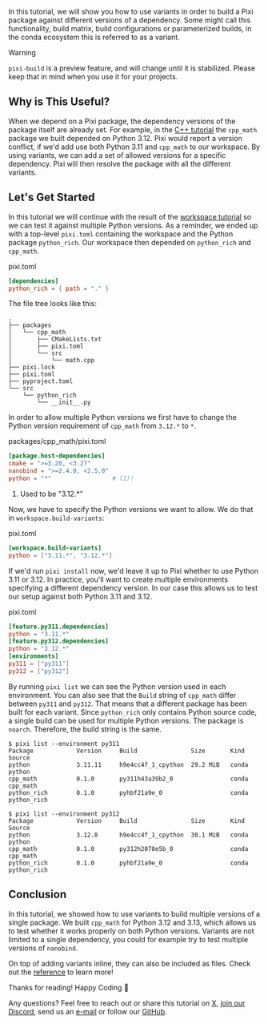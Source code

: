 In this tutorial, we will show you how to use variants in order to build a Pixi package against different versions of a dependency. Some might call this functionality, build matrix, build configurations or parameterized builds, in the conda ecosystem this is referred to as a variant.

Warning

`pixi-build` is a preview feature, and will change until it is stabilized. Please keep that in mind when you use it for your projects.

## Why is This Useful?

When we depend on a Pixi package, the dependency versions of the package itself are already set. For example, in the [C++ tutorial](../cpp/) the `cpp_math` package we built depended on Python 3.12. Pixi would report a version conflict, if we'd add use both Python 3.11 and `cpp_math` to our workspace. By using variants, we can add a set of allowed versions for a specific dependency. Pixi will then resolve the package with all the different variants.

## Let's Get Started

In this tutorial we will continue with the result of the [workspace tutorial](../workspace/) so we can test it against multiple Python versions. As a reminder, we ended up with a top-level `pixi.toml` containing the workspace and the Python package `python_rich`. Our workspace then depended on `python_rich` and `cpp_math`.

pixi.toml

```toml
[dependencies]
python_rich = { path = "." }

```

The file tree looks like this:

```shell
.
├── packages
│   └── cpp_math
│       ├── CMakeLists.txt
│       ├── pixi.toml
│       └── src
│           └── math.cpp
├── pixi.lock
├── pixi.toml
├── pyproject.toml
└── src
    └── python_rich
        └── __init__.py

```

In order to allow multiple Python versions we first have to change the Python version requirement of `cpp_math` from `3.12.*` to `*`.

packages/cpp_math/pixi.toml

```toml
[package.host-dependencies]
cmake = ">=3.20, <3.27"
nanobind = ">=2.4.0, <2.5.0"
python = "*"                 # (1)!

```

1. Used to be "3.12.\*"

Now, we have to specify the Python versions we want to allow. We do that in `workspace.build-variants`:

pixi.toml

```toml
[workspace.build-variants]
python = ["3.11.*", "3.12.*"]

```

If we'd run `pixi install` now, we'd leave it up to Pixi whether to use Python 3.11 or 3.12. In practice, you'll want to create multiple environments specifying a different dependency version. In our case this allows us to test our setup against both Python 3.11 and 3.12.

pixi.toml

```toml
[feature.py311.dependencies]
python = "3.11.*"
[feature.py312.dependencies]
python = "3.12.*"
[environments]
py311 = ["py311"]
py312 = ["py312"]

```

By running `pixi list` we can see the Python version used in each environment. You can also see that the `Build` string of `cpp_math` differ between `py311` and `py312`. That means that a different package has been built for each variant. Since `python_rich` only contains Python source code, a single build can be used for multiple Python versions. The package is `noarch`. Therefore, the build string is the same.

```pwsh
$ pixi list --environment py311
Package            Version     Build               Size       Kind   Source
python             3.11.11     h9e4cc4f_1_cpython  29.2 MiB   conda  python
cpp_math           0.1.0       py311h43a39b2_0                conda  cpp_math
python_rich        0.1.0       pyhbf21a9e_0                   conda  python_rich

```

```pwsh
$ pixi list --environment py312
Package            Version     Build               Size       Kind   Source
python             3.12.8      h9e4cc4f_1_cpython  30.1 MiB   conda  python
cpp_math           0.1.0       py312h2078e5b_0                conda  cpp_math
python_rich        0.1.0       pyhbf21a9e_0                   conda  python_rich

```

## Conclusion

In this tutorial, we showed how to use variants to build multiple versions of a single package. We built `cpp_math` for Python 3.12 and 3.13, which allows us to test whether it works properly on both Python versions. Variants are not limited to a single dependency, you could for example try to test multiple versions of `nanobind`.

On top of adding variants inline, they can also be included as files. Check out the [reference](../../reference/pixi_manifest/#build-variants-files-optional) to learn more!

Thanks for reading! Happy Coding 🚀

Any questions? Feel free to reach out or share this tutorial on [X](https://twitter.com/prefix_dev), [join our Discord](https://discord.gg/kKV8ZxyzY4), send us an [e-mail](mailto:hi@prefix.dev) or follow our [GitHub](https://github.com/prefix-dev).
